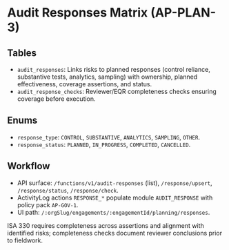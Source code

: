 # Audit Responses Matrix (AP-PLAN-3)

## Tables
- `audit_responses`: Links risks to planned responses (control reliance, substantive tests, analytics, sampling) with ownership, planned effectiveness, coverage assertions, and status.
- `audit_response_checks`: Reviewer/EQR completeness checks ensuring coverage before execution.

## Enums
- `response_type`: `CONTROL`, `SUBSTANTIVE`, `ANALYTICS`, `SAMPLING`, `OTHER`.
- `response_status`: `PLANNED`, `IN_PROGRESS`, `COMPLETED`, `CANCELLED`.

## Workflow
- API surface: `/functions/v1/audit-responses` (list), `/response/upsert`, `/response/status`, `/response/check`.
- ActivityLog actions `RESPONSE_*` populate module `AUDIT_RESPONSE` with policy pack `AP-GOV-1`.
- UI path: `/:orgSlug/engagements/:engagementId/planning/responses`.

ISA 330 requires completeness across assertions and alignment with identified risks; completeness checks document reviewer conclusions prior to fieldwork.
